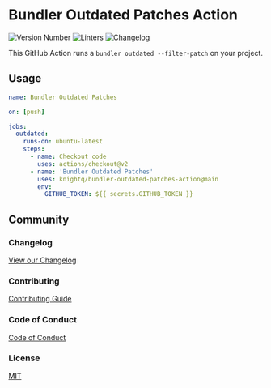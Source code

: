 <!-- Variables -->
[changelog]: /CHANGELOG.md
[coc]: /CODE_OF_CONDUCT.md
[contributing]: /CONTRIBUTING.md
[license]: /LICENSE.md

# Bundler Outdated Patches Action

![Version Number](https://img.shields.io/static/v1?label=Version&message=v0.1.0&color=blue)
![Linters](https://github.com/knightq/bundler-outdated-patches-action/workflows/Linters/badge.svg)
[![Changelog](https://github.com/knightq/rubocop-linter-action/workflows/Changelog/badge.svg)][changelog]

This GitHub Action runs a `bundler outdated --filter-patch` on your project.

## Usage

```yml
name: Bundler Outdated Patches

on: [push]

jobs:
  outdated:
    runs-on: ubuntu-latest
    steps:
      - name: Checkout code
        uses: actions/checkout@v2
      - name: 'Bundler Outdated Patches'
        uses: knightq/bundler-outdated-patches-action@main
        env:
          GITHUB_TOKEN: ${{ secrets.GITHUB_TOKEN }}
```

## Community

### Changelog

[View our Changelog][changelog]

### Contributing

[Contributing Guide][contributing]

### Code of Conduct

[Code of Conduct][coc]

### License

[MIT][license]
